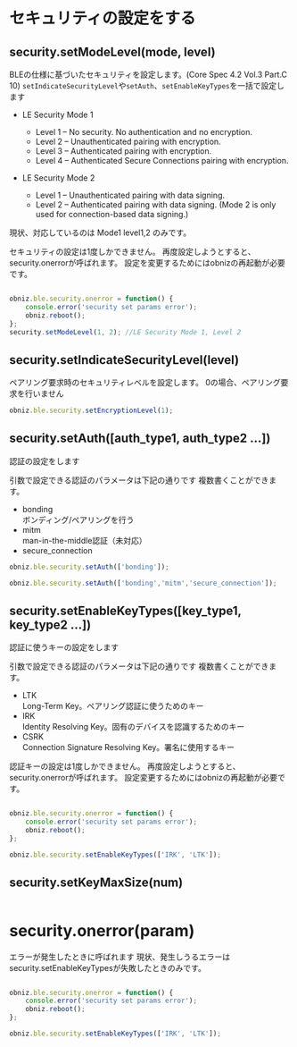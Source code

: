 # セキュリティの設定をする


## security.setModeLevel(mode, level)

BLEの仕様に基づいたセキュリティを設定します。(Core Spec 4.2 Vol.3 Part.C 10)
`setIndicateSecurityLevel`や`setAuth`、`setEnableKeyTypes`を一括で設定します

* LE Security Mode 1
  * Level 1 – No security. No authentication and no encryption.
  * Level 2 – Unauthenticated pairing with encryption.
  * Level 3 – Authenticated pairing with encryption.
  * Level 4 – Authenticated Secure Connections pairing with encryption.

* LE Security Mode 2
  * Level 1 – Unauthenticated pairing with data signing.
  * Level 2 – Authenticated pairing with data signing. (Mode 2 is only used for connection-based data signing.)


現状、対応しているのは Mode1 level1,2 のみです。

セキュリティの設定は1度しかできません。
再度設定しようとすると、security.onerrorが呼ばれます。
設定を変更するためにはobnizの再起動が必要です。

```javascript

obniz.ble.security.onerror = function() {
    console.error('security set params error');
    obniz.reboot();
};
security.setModeLevel(1, 2); //LE Security Mode 1, Level 2

```

## security.setIndicateSecurityLevel(level)

ペアリング要求時のセキュリティレベルを設定します。
0の場合、ペアリング要求を行いません

```javascript
obniz.ble.security.setEncryptionLevel(1);
```

## security.setAuth([auth_type1, auth_type2 ...])

認証の設定をします

引数で設定できる認証のパラメータは下記の通りです
複数書くことができます。
 - bonding <br/>ボンディング/ペアリングを行う
 - mitm <br/>man-in-the-middle認証（未対応）
 - secure_connection <br/> 


```javascript
obniz.ble.security.setAuth(['bonding']);
```

```javascript
obniz.ble.security.setAuth(['bonding','mitm','secure_connection']);
```



## security.setEnableKeyTypes([key_type1, key_type2 ...])

認証に使うキーの設定をします

引数で設定できる認証のパラメータは下記の通りです
複数書くことができます。
 - LTK<br/>
    Long-Term Key。ペアリング認証に使うためのキー
 - IRK <br/>Identity Resolving Key。固有のデバイスを認識するためのキー
 - CSRK<br/>Connection Signature Resolving Key。署名に使用するキー
 
認証キーの設定は1度しかできません。
再度設定しようとすると、security.onerrorが呼ばれます。
設定変更するためにはobnizの再起動が必要です。


```javascript

obniz.ble.security.onerror = function() {
    console.error('security set params error');
    obniz.reboot();
};

obniz.ble.security.setEnableKeyTypes(['IRK', 'LTK']);
```



## security.setKeyMaxSize(num)


```javascript

```


# security.onerror(param)

エラーが発生したときに呼ばれます
現状、発生しうるエラーはsecurity.setEnableKeyTypesが失敗したときのみです。

```javascript

obniz.ble.security.onerror = function() {
    console.error('security set params error');
    obniz.reboot();
};

obniz.ble.security.setEnableKeyTypes(['IRK', 'LTK']);
```
